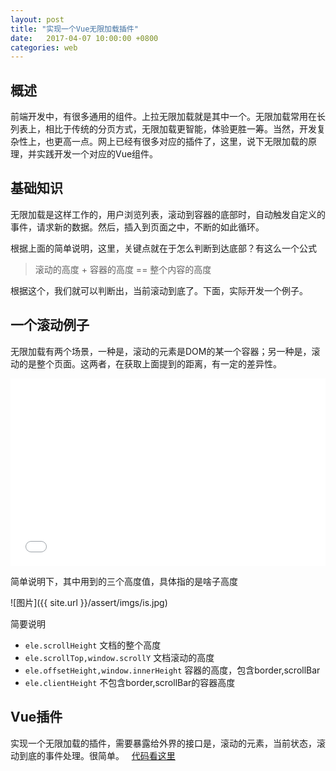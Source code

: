 ```yaml
---
layout: post
title: "实现一个Vue无限加载插件"
date:   2017-04-07 10:00:00 +0800
categories: web
---
```


## 概述
前端开发中，有很多通用的组件。上拉无限加载就是其中一个。无限加载常用在长列表上，相比于传统的分页方式，无限加载更智能，体验更胜一筹。当然，开发复杂性上，也更高一点。网上已经有很多对应的插件了，这里，说下无限加载的原理，并实践开发一个对应的Vue组件。

## 基础知识
无限加载是这样工作的，用户浏览列表，滚动到容器的底部时，自动触发自定义的事件，请求新的数据。然后，插入到页面之中，不断的如此循环。

根据上面的简单说明，这里，关键点就在于怎么判断到达底部？有这么一个公式

> 滚动的高度 + 容器的高度 == 整个内容的高度

根据这个，我们就可以判断出，当前滚动到底了。下面，实际开发一个例子。

## 一个滚动例子
无限加载有两个场景，一种是，滚动的元素是DOM的某一个容器；另一种是，滚动的是整个页面。这两者，在获取上面提到的距离，有一定的差异性。

<iframe width="100%" height="300" src="//jsrun.pro/D9kKp/embedded/all/light/" allowfullscreen="allowfullscreen" frameborder="0"></iframe>

简单说明下，其中用到的三个高度值，具体指的是啥子高度

![图片]({{ site.url }}/assert/imgs/is.jpg)

简要说明

+ `ele.scrollHeight` 文档的整个高度
+ `ele.scrollTop,window.scrollY` 文档滚动的高度
+ `ele.offsetHeight,window.innerHeight` 容器的高度，包含border,scrollBar
+ `ele.clientHeight`  不包含border,scrollBar的容器高度

## Vue插件
实现一个无限加载的插件，需要暴露给外界的接口是，滚动的元素，当前状态，滚动到底的事件处理。很简单。
 
[代码看这里](https://github.com/aaronzjc/Personal_Toys/tree/master/BlogDemos/InfiniteScroll)